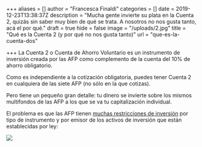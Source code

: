 +++
aliases = []
author = "Francesca Finaldi"
categories = []
date = 2019-12-23T13:38:37Z
description = "Mucha gente invierte su plata en la Cuenta 2, quizás sin saber muy bien de qué se trata. A nosotros no nos gusta tanto, acá el por qué."
draft = true
hide = false
image = "/uploads/2.jpg"
title = "Qué es la Cuenta 2 (y por qué no nos gusta tanto)"
url = "que-es-la-cuenta-dos"

+++
La Cuenta 2 o Cuenta de Ahorro Voluntario es un instrumento de inversión creada por las AFP como complemento de la cuenta del 10% de ahorro obligatorio.   
  
Como es independiente a la cotización obligatoria, puedes tener Cuenta 2 en cualquiera de las siete AFP (no sólo en la que cotizas).  
  
Pero tiene un pequeño gran detalle: tu dinero se invierte sobre los mismos multifondos de las AFP a los que se va tu capitalización individual.  
  
El problema es que las AFP tienen [muchas restricciones de inversión](http://www.spensiones.cl/files/normativa/circulares/CAFP1216.pdf) por tipo de instrumento y por emisor de los activos de inversión que están establecidas por ley:

![](/uploads/lmitesdeinversion.png)
